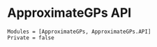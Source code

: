 # ApproximateGPs API

```@autodocs
Modules = [ApproximateGPs, ApproximateGPs.API]
Private = false
```
